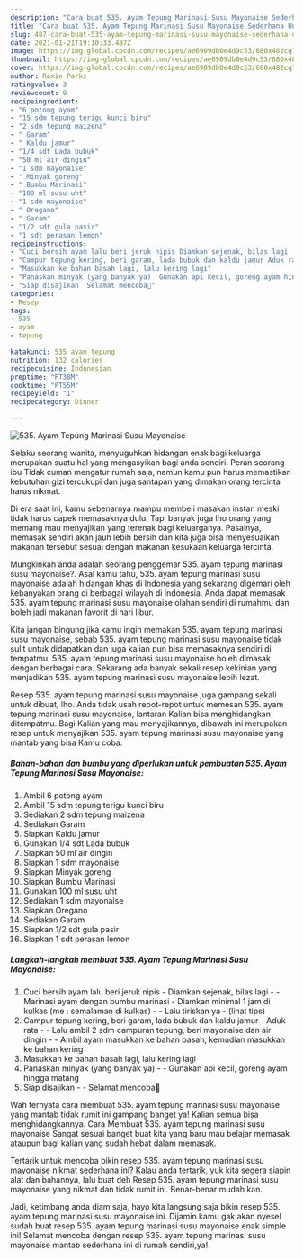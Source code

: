 ```yaml
---
description: "Cara buat 535. Ayam Tepung Marinasi Susu Mayonaise Sederhana Untuk Jualan"
title: "Cara buat 535. Ayam Tepung Marinasi Susu Mayonaise Sederhana Untuk Jualan"
slug: 487-cara-buat-535-ayam-tepung-marinasi-susu-mayonaise-sederhana-untuk-jualan
date: 2021-01-21T19:10:33.487Z
image: https://img-global.cpcdn.com/recipes/ae6909db0e4d9c53/680x482cq70/535-ayam-tepung-marinasi-susu-mayonaise-foto-resep-utama.jpg
thumbnail: https://img-global.cpcdn.com/recipes/ae6909db0e4d9c53/680x482cq70/535-ayam-tepung-marinasi-susu-mayonaise-foto-resep-utama.jpg
cover: https://img-global.cpcdn.com/recipes/ae6909db0e4d9c53/680x482cq70/535-ayam-tepung-marinasi-susu-mayonaise-foto-resep-utama.jpg
author: Roxie Parks
ratingvalue: 3
reviewcount: 9
recipeingredient:
- "6 potong ayam"
- "15 sdm tepung terigu kunci biru"
- "2 sdm tepung maizena"
- " Garam"
- " Kaldu jamur"
- "1/4 sdt Lada bubuk"
- "50 ml air dingin"
- "1 sdm mayonaise"
- " Minyak goreng"
- " Bumbu Marinasi"
- "100 ml susu uht"
- "1 sdm mayonaise"
- " Oregano"
- " Garam"
- "1/2 sdt gula pasir"
- "1 sdt perasan lemon"
recipeinstructions:
- "Cuci bersih ayam lalu beri jeruk nipis Diamkan sejenak, bilas lagi  Marinasi ayam dengan bumbu marinasi Diamkan minimal 1 jam di kulkas (me : semalaman di kulkas)  Lalu tiriskan ya           (lihat tips)"
- "Campur tepung kering, beri garam, lada bubuk dan kaldu jamur Aduk rata  Lalu ambil 2 sdm campuran tepung, beri mayonaise dan air dingin  Ambil ayam masukkan ke bahan basah, kemudian masukkan ke bahan kering"
- "Masukkan ke bahan basah lagi, lalu kering lagi"
- "Panaskan minyak (yang banyak ya)  Gunakan api kecil, goreng ayam hingga matang"
- "Siap disajikan  Selamat mencoba💜"
categories:
- Resep
tags:
- 535
- ayam
- tepung

katakunci: 535 ayam tepung 
nutrition: 132 calories
recipecuisine: Indonesian
preptime: "PT38M"
cooktime: "PT55M"
recipeyield: "1"
recipecategory: Dinner

---
```



![535. Ayam Tepung Marinasi Susu Mayonaise](https://img-global.cpcdn.com/recipes/ae6909db0e4d9c53/680x482cq70/535-ayam-tepung-marinasi-susu-mayonaise-foto-resep-utama.jpg)

Selaku seorang wanita, menyuguhkan hidangan enak bagi keluarga merupakan suatu hal yang mengasyikan bagi anda sendiri. Peran seorang ibu Tidak cuman mengatur rumah saja, namun kamu pun harus memastikan kebutuhan gizi tercukupi dan juga santapan yang dimakan orang tercinta harus nikmat.

Di era  saat ini, kamu sebenarnya mampu membeli masakan instan meski tidak harus capek memasaknya dulu. Tapi banyak juga lho orang yang memang mau menyajikan yang terenak bagi keluarganya. Pasalnya, memasak sendiri akan jauh lebih bersih dan kita juga bisa menyesuaikan makanan tersebut sesuai dengan makanan kesukaan keluarga tercinta. 



Mungkinkah anda adalah seorang penggemar 535. ayam tepung marinasi susu mayonaise?. Asal kamu tahu, 535. ayam tepung marinasi susu mayonaise adalah hidangan khas di Indonesia yang sekarang digemari oleh kebanyakan orang di berbagai wilayah di Indonesia. Anda dapat memasak 535. ayam tepung marinasi susu mayonaise olahan sendiri di rumahmu dan boleh jadi makanan favorit di hari libur.

Kita jangan bingung jika kamu ingin memakan 535. ayam tepung marinasi susu mayonaise, sebab 535. ayam tepung marinasi susu mayonaise tidak sulit untuk didapatkan dan juga kalian pun bisa memasaknya sendiri di tempatmu. 535. ayam tepung marinasi susu mayonaise boleh dimasak dengan berbagai cara. Sekarang ada banyak sekali resep kekinian yang menjadikan 535. ayam tepung marinasi susu mayonaise lebih lezat.

Resep 535. ayam tepung marinasi susu mayonaise juga gampang sekali untuk dibuat, lho. Anda tidak usah repot-repot untuk memesan 535. ayam tepung marinasi susu mayonaise, lantaran Kalian bisa menghidangkan ditempatmu. Bagi Kalian yang mau menyajikannya, dibawah ini merupakan resep untuk menyajikan 535. ayam tepung marinasi susu mayonaise yang mantab yang bisa Kamu coba.

<!--inarticleads1-->

##### Bahan-bahan dan bumbu yang diperlukan untuk pembuatan 535. Ayam Tepung Marinasi Susu Mayonaise:

1. Ambil 6 potong ayam
1. Ambil 15 sdm tepung terigu kunci biru
1. Sediakan 2 sdm tepung maizena
1. Sediakan  Garam
1. Siapkan  Kaldu jamur
1. Gunakan 1/4 sdt Lada bubuk
1. Siapkan 50 ml air dingin
1. Siapkan 1 sdm mayonaise
1. Siapkan  Minyak goreng
1. Siapkan  Bumbu Marinasi
1. Gunakan 100 ml susu uht
1. Sediakan 1 sdm mayonaise
1. Siapkan  Oregano
1. Sediakan  Garam
1. Siapkan 1/2 sdt gula pasir
1. Siapkan 1 sdt perasan lemon




<!--inarticleads2-->

##### Langkah-langkah membuat 535. Ayam Tepung Marinasi Susu Mayonaise:

1. Cuci bersih ayam lalu beri jeruk nipis - Diamkan sejenak, bilas lagi -  - Marinasi ayam dengan bumbu marinasi - Diamkan minimal 1 jam di kulkas (me : semalaman di kulkas) -  - Lalu tiriskan ya -           (lihat tips)
1. Campur tepung kering, beri garam, lada bubuk dan kaldu jamur - Aduk rata -  - Lalu ambil 2 sdm campuran tepung, beri mayonaise dan air dingin -  - Ambil ayam masukkan ke bahan basah, kemudian masukkan ke bahan kering
1. Masukkan ke bahan basah lagi, lalu kering lagi
1. Panaskan minyak (yang banyak ya) -  - Gunakan api kecil, goreng ayam hingga matang
1. Siap disajikan -  - Selamat mencoba💜




Wah ternyata cara membuat 535. ayam tepung marinasi susu mayonaise yang mantab tidak rumit ini gampang banget ya! Kalian semua bisa menghidangkannya. Cara Membuat 535. ayam tepung marinasi susu mayonaise Sangat sesuai banget buat kita yang baru mau belajar memasak ataupun bagi kalian yang sudah hebat dalam memasak.

Tertarik untuk mencoba bikin resep 535. ayam tepung marinasi susu mayonaise nikmat sederhana ini? Kalau anda tertarik, yuk kita segera siapin alat dan bahannya, lalu buat deh Resep 535. ayam tepung marinasi susu mayonaise yang nikmat dan tidak rumit ini. Benar-benar mudah kan. 

Jadi, ketimbang anda diam saja, hayo kita langsung saja bikin resep 535. ayam tepung marinasi susu mayonaise ini. Dijamin kamu gak akan nyesel sudah buat resep 535. ayam tepung marinasi susu mayonaise enak simple ini! Selamat mencoba dengan resep 535. ayam tepung marinasi susu mayonaise mantab sederhana ini di rumah sendiri,ya!.

